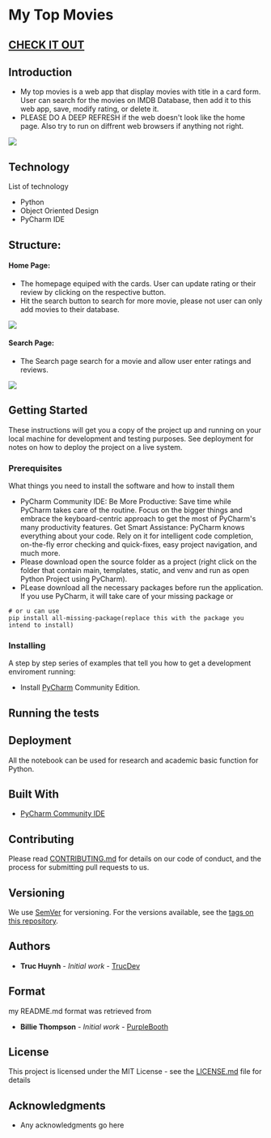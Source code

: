 # My Top Movies

## [CHECK IT OUT](https://www.loom.com/share/2637a0b83e004a10a5ef974fc4a688f6)

## Introduction
- My top movies is a web app that display movies with title in a card form. User can search for the movies on IMDB Database, then add it to this web app, save, modify rating, or delete it.
- PLEASE DO A DEEP REFRESH if the web doesn't look like the home page. Also try to run on diffrent web browsers if anything not right.

<img src="https://github.com/jackyhuynh/my-top-movies/blob/main/images/home.gif">

## Technology
List of technology
- Python 
- Object Oriented Design
- PyCharm IDE

## Structure:
#### Home Page:
- The homepage equiped with the cards. User can update rating or their review by clicking on the respective button.
- Hit the search button to search for more movie, please not user can only add movies to their database.
<img src="https://github.com/jackyhuynh/my-top-movies/blob/main/images/home.JPG">

#### Search Page:
- The Search page search for a movie and allow user enter ratings and reviews.
<img src="https://github.com/jackyhuynh/my-top-movies/blob/main/images/select.JPG">

## Getting Started
These instructions will get you a copy of the project up and running on your local machine for development and testing purposes. See deployment for notes on how to deploy the project on a live system.

### Prerequisites
What things you need to install the software and how to install them
- PyCharm Community IDE: Be More Productive: Save time while PyCharm takes care of the routine. Focus on the bigger things and embrace the keyboard-centric approach to get the most of PyCharm's many productivity features. Get Smart Assistance: PyCharm knows everything about your code. Rely on it for intelligent code completion, on-the-fly error checking and quick-fixes, easy project navigation, and much more.
- Please download open the source folder as a project (right click on the folder that contain main, templates, static, and venv and run as open Python Project using PyCharm). 
- PLease download all the necessary packages before run the application. If you use PyCharm, it will take care of your missing package or
```
# or u can use
pip install all-missing-package(replace this with the package you intend to install)
```

### Installing
A step by step series of examples that tell you how to get a development enviroment running:
* Install [PyCharm](https://www.jetbrains.com/help/pycharm/installation-guide.html) Community Edition.


## Running the tests


## Deployment
All the notebook can be used for research and academic basic function for Python. 

## Built With
* [PyCharm Community IDE](https://www.jetbrains.com/pycharm/download/#section=windows) 

## Contributing
Please read [CONTRIBUTING.md](CONTRIBUTING.md) for details on our code of conduct, and the process for submitting pull requests to us.

## Versioning

We use [SemVer](http://semver.org/) for versioning. For the versions available, see the [tags on this repository](). 

## Authors

* **Truc Huynh** - *Initial work* - [TrucDev](https://github.com/jackyhuynh)

## Format
my README.md format was retrieved from
* **Billie Thompson** - *Initial work* - [PurpleBooth](https://github.com/PurpleBooth)

## License

This project is licensed under the MIT License - see the [LICENSE.md](LICENSE.md) file for details

## Acknowledgments
* Any acknowledgments go here
